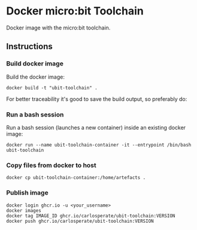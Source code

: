 # Docker micro:bit Toolchain

Docker image with the micro:bit toolchain.

## Instructions

### Build docker image

Build the docker image:

```
docker build -t "ubit-toolchain" .
```

For better traceability it's good to save the build output, so preferably do:

### Run a bash session

Run a bash session (launches a new container) inside an existing docker image:

```
docker run --name ubit-toolchain-container -it --entrypoint /bin/bash ubit-toolchain
```

### Copy files from docker to host

```
docker cp ubit-toolchain-container:/home/artefacts .
```

### Publish image

```
docker login ghcr.io -u <your_username>
docker images
docker tag IMAGE_ID ghcr.io/carlosperate/ubit-toolchain:VERSION
docker push ghcr.io/carlosperate/ubit-toolchain:VERSION
```

